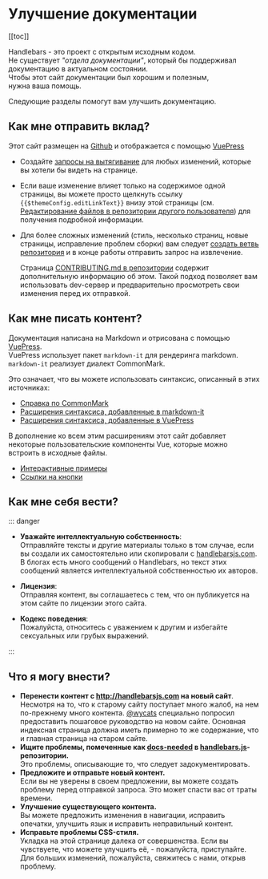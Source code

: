 # Улучшение документации

[[toc]]

Handlebars - это проект с открытым исходным кодом.  
Не существует _"отдела документации"_, который бы поддерживал документацию в актуальном состоянии.  
Чтобы этот сайт документации был хорошим и полезным,  
нужна ваша помощь.

Следующие разделы помогут вам улучшить документацию.

## Как мне отправить вклад?

Этот сайт размещен на [Github](https://github.com/handlebars-lang/docs) и отображается с помощью [VuePress](https://v1.vuepress.vuejs.org/)

- Создайте [запросы на вытягивание](https://help.github.com/en/articles/about-pull-requests) для любых изменений, которые вы хотели бы видеть на странице.
- Если ваше изменение влияет только на содержимое одной страницы, вы можете просто щелкнуть ссылку `{{$themeConfig.editLinkText}}` внизу этой страницы (см. [Редактирование файлов в репозитории другого пользователя](https://help.github.com/en/articles/editing-files-in-another-users-repository)) для получения подробной информации.
- Для более сложных изменений (стиль, несколько страниц, новые страницы, исправление проблем сборки) вам следует [создать ветвь репозитория](https://help.github.com/en/articles/fork-a-repo) и в конце работы отправить запрос на извлечение.

  Страница [CONTRIBUTING.md в репозитории][contributing-page-in-repo] содержит дополнительную информацию об этом. Такой подход позволяет вам использовать dev-сервер и предварительно просмотреть свои изменения перед их отправкой.


## Как мне писать контент?

Документация написана на Markdown и отрисована с помощью [VuePress](https://v1.vuepress.vuejs.org/).  
VuePress использует пакет `markdown-it` для рендеринга markdown.  
`markdown-it` реализует диалект CommonMark.

Это означает, что вы можете использовать синтаксис, описанный в этих источниках:

- [Справка по CommonMark](https://commonmark.org/help/)
- [Расширения синтаксиса, добавленные в markdown-it](https://github.com/markdown-it/markdown-it#syntax-extensions)
- [Расширения синтаксиса, добавленные в VuePress](https://v1.vuepress.vuejs.org/guide/markdown.html)

В дополнение ко всем этим расширениям этот сайт добавляет некоторые пользовательские компоненты Vue, которые можно встроить в исходные файлы.

- [Интерактивные примеры](interactive-examples.md)
- [Ссылки на кнопки](button-links.md)

## Как мне себя вести?

::: danger

- **Уважайте интеллектуальную собственность**:  
Отправляйте тексты и другие материалы только в том случае, если вы создали их самостоятельно или скопировали с [handlebarsjs.com](https://handlebarsjs.com).  
В блогах есть много сообщений о Handlebars, но текст этих сообщений является интеллектуальной собственностью их авторов.
- **Лицензия**:  
Отправляя контент, вы соглашаетесь с тем, что он публикуется на этом сайте по лицензии этого сайта.

- **Кодекс поведения**:  
Пожалуйста, относитесь с уважением к другим и избегайте сексуальных или грубых выражений.

:::

## Что я могу внести?

- **Перенести контент с http://handlebarsjs.com на новый сайт**.  
Несмотря на то, что к старому сайту поступает много жалоб, на нем по-прежнему много контента. [@wycats](https://github.com/wycats/) специально попросил предоставить пошаговое руководство на новом сайте. Основная индексная страница должна иметь примерно то же содержание, что и главная страница на старом сайте.
- **Ищите проблемы, помеченные как [docs-needed](https://github.com/wycats/handlebars.js/issues?utf8=%E2%9C%93&q=is%3Aissue+label%3Adocs-needed+) в [handlebars.js](https://github.com/wycats/handlebars.js)-репозитории.**  
Это проблемы, описывающие то, что следует задокументировать.
- **Предложите и отправьте новый контент.**  
Если вы не уверены в своем предложении, вы можете создать проблему перед отправкой запроса. Это может спасти вас от траты времени.
- **Улучшение существующего контента.**  
Вы можете предложить изменения в навигации, исправить опечатки, улучшить язык и исправить неправильный контент.
- **Исправьте проблемы CSS-стиля.**  
Укладка на этой странице далека от совершенства. Если вы чувствуете, что можете улучшить её, - пожалуйста, приступайте. Для больших изменений, пожалуйста, свяжитесь с нами, открыв проблему.

[contributing-page-in-repo]: https://github.com/handlebars-lang/docs/blob/master/CONTRIBUTING.md
[all-features-example-raw]: https://raw.githubusercontent.com/handlebars-lang/docs/master/src/examples/all-features.md
